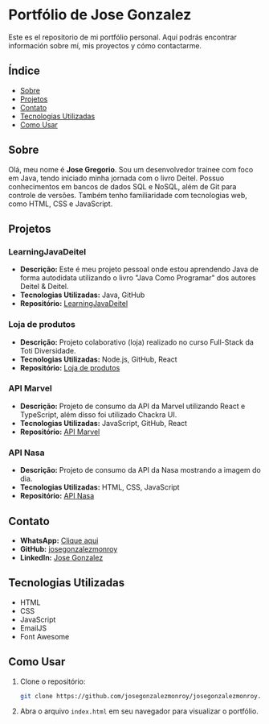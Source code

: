 # Portfólio de Jose Gonzalez

Este es el repositorio de mi portfólio personal. Aquí podrás encontrar información sobre mí, mis proyectos y cómo contactarme.

## Índice

- [Sobre](#sobre)
- [Projetos](#projetos)
- [Contato](#contato)
- [Tecnologias Utilizadas](#tecnologias-utilizadas)
- [Como Usar](#como-usar)

## Sobre

Olá, meu nome é **Jose Gregorio**. Sou um desenvolvedor trainee com foco em Java, tendo iniciado minha jornada com o livro Deitel. Possuo conhecimentos em bancos de dados SQL e NoSQL, além de Git para controle de versões. Também tenho familiaridade com tecnologias web, como HTML, CSS e JavaScript.

## Projetos

### LearningJavaDeitel

- **Descrição:** Este é meu projeto pessoal onde estou aprendendo Java de forma autodidata utilizando o livro "Java Como Programar" dos autores Deitel & Deitel.
- **Tecnologias Utilizadas:** Java, GitHub
- **Repositório:** [LearningJavaDeitel](https://github.com/josegonzalezmonroy/LearningJavaDeitel)

### Loja de produtos

- **Descrição:** Projeto colaborativo (loja) realizado no curso Full-Stack da Toti Diversidade.
- **Tecnologias Utilizadas:** Node.js, GitHub, React
- **Repositório:** [Loja de produtos](https://github.com/josegonzalezmonroy/projeto-final-grupo-1)

### API Marvel

- **Descrição:** Projeto de consumo da API da Marvel utilizando React e TypeScript, além disso foi utilizado Chackra UI.
- **Tecnologias Utilizadas:** JavaScript, GitHub, React
- **Repositório:** [API Marvel](https://github.com/josegonzalezmonroy/api_marvel)

### API Nasa

- **Descrição:** Projeto de consumo da API da Nasa mostrando a imagem do dia.
- **Tecnologias Utilizadas:** HTML, CSS, JavaScript
- **Repositório:** [API Nasa](https://github.com/josegonzalezmonroy/api-nasa)

## Contato

- **WhatsApp:** [Clique aqui](https://wa.me/5541992643268?text=Olá%20Jose,%20venho%20do%20seu%20portfólio,%20gostaria%20de%20conversar%20com%20você.)
- **GitHub:** [josegonzalezmonroy](http://github.com/josegonzalezmonroy)
- **LinkedIn:** [Jose Gonzalez](https://www.linkedin.com/in/josegonzalezmonroy/)

## Tecnologias Utilizadas

- HTML
- CSS
- JavaScript
- EmailJS
- Font Awesome

## Como Usar

1. Clone o repositório:
    ```sh
    git clone https://github.com/josegonzalezmonroy/josegonzalezmonroy.github.io.git
    ```
2. Abra o arquivo `index.html` em seu navegador para visualizar o portfólio.